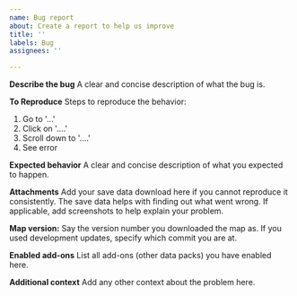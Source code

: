 ```yaml
---
name: Bug report
about: Create a report to help us improve
title: ''
labels: Bug
assignees: ''

---
```


**Describe the bug**
A clear and concise description of what the bug is.

**To Reproduce**
Steps to reproduce the behavior:
1. Go to '...'
2. Click on '....'
3. Scroll down to '....'
4. See error

**Expected behavior**
A clear and concise description of what you expected to happen.

**Attachments**
Add your save data download here if you cannot reproduce it consistently. The save data helps with finding out what went wrong.
If applicable, add screenshots to help explain your problem.

**Map version:**
Say the version number you downloaded the map as. If you used development updates, specify which commit you are at.

**Enabled add-ons**
List all add-ons (other data packs) you have enabled here.

**Additional context**
Add any other context about the problem here.
